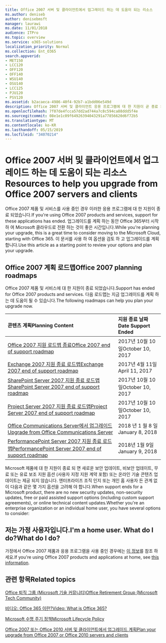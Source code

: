 ```yaml
---
title: Office 2007 서버 및 클라이언트에서 업그레이드 하는 데 도움이 되는 리소스
ms.author: deniseb
author: denisebmsft
manager: laurawi
ms.date: 11/01/2018
audience: ITPro
ms.topic: overview
ms.service: o365-solutions
localization_priority: Normal
ms.collection: Ent_O365
search.appverid:
- MET150
- LCC120
- OFF120
- OFF140
- WSU140
- OSU140
- LCC125
- PJU120
- PSV120
ms.assetid: b2acaeca-4986-40f4-92b7-a1bdd06e549d
description: Office 2007 서버 및 클라이언트 응용 프로그램에 대 한 지원이 곧 종료 되며 사용자 지정 지원 계약을 사용할 수 없습니다. 이 문서를 사용 하 여 업그레이드 계획을 시작 합니다.
ms.openlocfilehash: 7f07de4fcca57dd2ad744a7c8c594ca88ddd5f4e
ms.sourcegitcommit: 08e1e1c09f64926394043291a77856620d6f72b5
ms.translationtype: MT
ms.contentlocale: ko-KR
ms.lasthandoff: 05/15/2019
ms.locfileid: "34070214"
---
```

# <a name="resources-to-help-you-upgrade-from-office-2007-servers-and-clients"></a><span data-ttu-id="4f3e4-104">Office 2007 서버 및 클라이언트에서 업그레이드 하는 데 도움이 되는 리소스</span><span class="sxs-lookup"><span data-stu-id="4f3e4-104">Resources to help you upgrade from Office 2007 servers and clients</span></span>

<span data-ttu-id="4f3e4-105">Office 2007 제품 및 서비스를 사용 중인 경우 이러한 응용 프로그램에 대 한 지원이 종료 되었습니다.</span><span class="sxs-lookup"><span data-stu-id="4f3e4-105">If you're using Office 2007 products and services, support for these applications has ended.</span></span> <span data-ttu-id="4f3e4-106">업그레이드를 계획 하는 동안 Office 365부터 시작 하 여 Microsoft 클라우드로 전환 하는 것이 좋은 시간입니다.</span><span class="sxs-lookup"><span data-stu-id="4f3e4-106">While you're planning your upgrade, this is a great time to consider moving to the Microsoft Cloud, starting with Office 365.</span></span> <span data-ttu-id="4f3e4-107">이 문서를 사용 하 여 옵션을 검토 하 고 업그레이드를 계획 합니다.</span><span class="sxs-lookup"><span data-stu-id="4f3e4-107">Use this article as a starting point to review your options and plan your upgrade.</span></span>
      
## <a name="office-2007-planning-roadmaps"></a><span data-ttu-id="4f3e4-108">Office 2007 계획 로드맵</span><span class="sxs-lookup"><span data-stu-id="4f3e4-108">Office 2007 planning roadmaps</span></span>
  
<span data-ttu-id="4f3e4-109">Office 2007 제품 및 서비스에 대 한 지원이 종료 되었습니다.</span><span class="sxs-lookup"><span data-stu-id="4f3e4-109">Support has ended for Office 2007 products and services.</span></span> <span data-ttu-id="4f3e4-110">다음 로드맵는 지금 업그레이드를 계획 하는 데 도움이 될 수 있습니다.</span><span class="sxs-lookup"><span data-stu-id="4f3e4-110">The following roadmaps can help you plan your upgrade now.</span></span>

|<span data-ttu-id="4f3e4-111">**콘텐츠 계획**</span><span class="sxs-lookup"><span data-stu-id="4f3e4-111">**Planning Content**</span></span>|<span data-ttu-id="4f3e4-112">**지원 종료 날짜**</span><span class="sxs-lookup"><span data-stu-id="4f3e4-112">**Date Support Ended**</span></span>|
|:-----|:-----|
|[<span data-ttu-id="4f3e4-113">Office 2007 지원 로드맵 종료</span><span class="sxs-lookup"><span data-stu-id="4f3e4-113">Office 2007 end of support roadmap</span></span>](https://docs.microsoft.com/DeployOffice/office-2007-end-support-roadmap) <br/> |<span data-ttu-id="4f3e4-114">2017년 10월 10일</span><span class="sxs-lookup"><span data-stu-id="4f3e4-114">October 10, 2017</span></span>  <br/> |
|[<span data-ttu-id="4f3e4-115">Exchange 2007 지원 종료 로드맵</span><span class="sxs-lookup"><span data-stu-id="4f3e4-115">Exchange 2007 end of support roadmap</span></span>](exchange-2007-end-of-support.md) <br/> |<span data-ttu-id="4f3e4-116">2017년 4월 11일</span><span class="sxs-lookup"><span data-stu-id="4f3e4-116">April 11, 2017</span></span>  <br/> |
|[<span data-ttu-id="4f3e4-117">SharePoint Server 2007 지원 종료 로드맵</span><span class="sxs-lookup"><span data-stu-id="4f3e4-117">SharePoint Server 2007 end of support roadmap</span></span>](sharepoint-2007-end-of-support.md) <br/> |<span data-ttu-id="4f3e4-118">2017년 10월 10일</span><span class="sxs-lookup"><span data-stu-id="4f3e4-118">October 10, 2017</span></span>  <br/> |
|[<span data-ttu-id="4f3e4-119">Project Server 2007 지원 종료 로드맵</span><span class="sxs-lookup"><span data-stu-id="4f3e4-119">Project Server 2007 end of support roadmap</span></span>](project-server-2007-end-of-support.md) <br/> |<span data-ttu-id="4f3e4-120">2017년 10월 10일</span><span class="sxs-lookup"><span data-stu-id="4f3e4-120">October 10, 2017</span></span>  <br/> |
|[<span data-ttu-id="4f3e4-121">Office Communications Server에서 업그레이드</span><span class="sxs-lookup"><span data-stu-id="4f3e4-121">Upgrade from Office Communications Server</span></span>](https://docs.microsoft.com/SkypeForBusiness/plan-your-deployment/upgrade) <br/> |<span data-ttu-id="4f3e4-122">2018 년 1 월 8 일</span><span class="sxs-lookup"><span data-stu-id="4f3e4-122">January 8, 2018</span></span>  <br/> |
|[<span data-ttu-id="4f3e4-123">PerformancePoint Server 2007 지원 종료 로드맵</span><span class="sxs-lookup"><span data-stu-id="4f3e4-123">PerformancePoint Server 2007 end of support roadmap</span></span>](pps-2007-end-of-support.md) <br/> |<span data-ttu-id="4f3e4-124">2018년 1월 9일</span><span class="sxs-lookup"><span data-stu-id="4f3e4-124">January 9, 2018</span></span>  <br/> |
   
<span data-ttu-id="4f3e4-125">Microsoft 제품에 대 한 지원이 종료 되 면 새로운 보안 업데이트, 비보안 업데이트, 무료 또는 유료 보조 지원 옵션 (사용자 지정 지원 계약 포함) 또는 온라인 기술 콘텐츠 업데이트는 제공 되지 않습니다. 엔터프라이즈 조직 인지 또는 개인 홈 사용자 든 관계 없이 다음과 같은 몇 가지 옵션을 고려해 야 합니다.</span><span class="sxs-lookup"><span data-stu-id="4f3e4-125">When support ends for a Microsoft product, there are no new security updates, non-security updates, free or paid assisted support options (including custom support agreements), or online technical content updates.Whether you're an enterprise organization or an individual home user, you have several options to consider:</span></span>

## <a name="im-a-home-user-what-do-i-do"></a><span data-ttu-id="4f3e4-126">저는 가정 사용자입니다.</span><span class="sxs-lookup"><span data-stu-id="4f3e4-126">I'm a home user.</span></span> <span data-ttu-id="4f3e4-127">What do I do?</span><span class="sxs-lookup"><span data-stu-id="4f3e4-127">What do I do?</span></span>

<span data-ttu-id="4f3e4-128">가정에서 Office 2007 제품과 응용 프로그램을 사용 중인 경우에는 [이 정보](plan-upgrade-previous-versions-office.md#im-a-home-user-what-do-i-do)를 참조 하세요.</span><span class="sxs-lookup"><span data-stu-id="4f3e4-128">If you're using Office 2007 products and applications at home, see [this information](plan-upgrade-previous-versions-office.md#im-a-home-user-what-do-i-do).</span></span>
     
## <a name="related-topics"></a><span data-ttu-id="4f3e4-129">관련 항목</span><span class="sxs-lookup"><span data-stu-id="4f3e4-129">Related topics</span></span>

[<span data-ttu-id="4f3e4-130">Office 퇴직 그룹 (Microsoft 기술 커뮤니티)</span><span class="sxs-lookup"><span data-stu-id="4f3e4-130">Office Retirement Group (Microsoft Tech Community)</span></span>](https://go.microsoft.com/fwlink/?linkid=842065)
  
[<span data-ttu-id="4f3e4-131">비디오: Office 365 이란?</span><span class="sxs-lookup"><span data-stu-id="4f3e4-131">Video: What is Office 365?</span></span>](https://support.office.com/article/847caf12-2589-452c-8aca-1c009797678b.aspx)
  
[<span data-ttu-id="4f3e4-132">Microsoft 수명 주기 정책</span><span class="sxs-lookup"><span data-stu-id="4f3e4-132">Microsoft Lifecycle Policy</span></span>](https://go.microsoft.com/fwlink/?linkid=865200)

[<span data-ttu-id="4f3e4-133">Office 2007 또는 Office 2010 서버 및 클라이언트에서 업그레이드 계획</span><span class="sxs-lookup"><span data-stu-id="4f3e4-133">Plan your upgrade from Office 2007 or Office 2010 servers and clients</span></span>](plan-upgrade-previous-versions-office.md)
  

